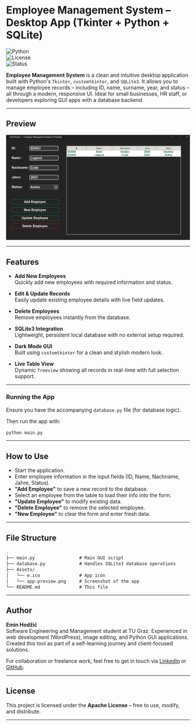 # Employee Management System – Desktop App (Tkinter + Python + SQLite)

![Python](https://img.shields.io/badge/Python-3.7%2B-blue?logo=python)  
![License](https://img.shields.io/badge/License-Apache%202.0-blue.svg)  
![Status](https://img.shields.io/badge/Status-Active-brightgreen)

**Employee Management System** is a clean and intuitive desktop application built with Python's `Tkinter`, `customtkinter`, and `SQLite3`. It allows you to manage employee records – including ID, name, surname, year, and status – all through a modern, responsive UI. Ideal for small businesses, HR staff, or developers exploring GUI apps with a database backend.

---

## Preview

![App Preview](/Assets/preview.png)

---

## Features

- **Add New Employees**  
  Quickly add new employees with required information and status.

- **Edit & Update Records**  
  Easily update existing employee details with live field updates.

- **Delete Employees**  
  Remove employees instantly from the database.

- **SQLite3 Integration**  
  Lightweight, persistent local database with no external setup required.

- **Dark Mode GUI**  
  Built using `customtkinter` for a clean and stylish modern look.

- **Live Table View**  
  Dynamic `Treeview` showing all records in real-time with full selection support.

---

### Running the App

  Ensure you have the accompanying `database.py` file (for database logic).

  Then run the app with:

  ```bash
  python main.py
  ```

---

## How to Use

 - Start the application.  
 - Enter employee information in the input fields (ID, Name, Nachname, Jahre, Status).  
 - **"Add Employee"** to save a new record to the database.  
 - Select an employee from the table to load their info into the form.  
 - **"Update Employee"** to modify existing data.  
 - **"Delete Employee"** to remove the selected employee.  
 - **"New Employee"** to clear the form and enter fresh data.

---

## File Structure

```
.
├── main.py                 # Main GUI script
├── database.py             # Handles SQLite3 database operations
├── Assets/
│   └── e.ico               # App icon
│   └── app-preview.png     # Screenshot of the app
└── README.md               # This file
```

---

## Author

**Emin Hodžić**  
Software Engineering and Management student at TU Graz.
Experienced in web development (WordPress), image editing, and Python GUI applications.  
Created this tool as part of a self-learning journey and client-focused solutions.

For collaboration or freelance work, feel free to get in touch via [LinkedIn](https://www.linkedin.com/in/emin-hodzic) or [GitHub](https://github.com/Emin1107).

---

## License

This project is licensed under the **Apache License** – free to use, modify, and distribute.

---
